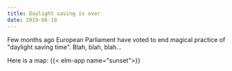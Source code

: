 ```yaml
---
title: Daylight saving is over
date: 2019-06-19
---
```


Few months ago European Parliament have voted to end magical practice of "daylight saving time". Blah, blah, blah...  

Here is a map:
{{< elm-app name="sunset">}}
